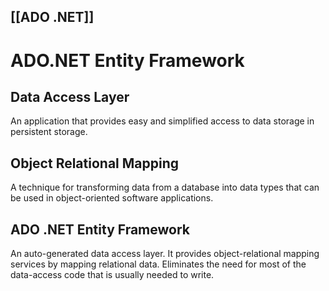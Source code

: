 [[ADO .NET]]
---
# ADO.NET Entity Framework
## Data Access Layer
An application that provides easy and simplified access to data storage in persistent storage.

## Object Relational Mapping
A technique for transforming data from a database into data types that can be used in object-oriented software applications.

## ADO .NET Entity Framework
An auto-generated data access layer. It provides object-relational mapping services by mapping relational data. Eliminates the need for most of the data-access code that is usually needed to write.